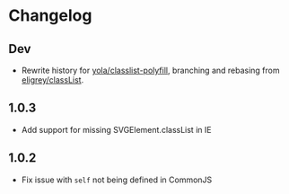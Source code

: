# Changelog

## Dev

* Rewrite history for [yola/classlist-polyfill][], branching and rebasing
  from [eligrey/classList][].

[yola/classlist-polyfill]: https://github.com/yola/classlist-polyfill
[eligrey/classList]: https://github.com/eligrey/classList.js


## 1.0.3
* Add support for missing SVGElement.classList in IE


## 1.0.2
* Fix issue with `self` not being defined in CommonJS
